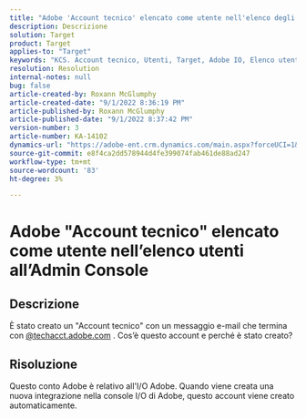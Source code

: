 ```yaml
---
title: "Adobe 'Account tecnico' elencato come utente nell'elenco degli utenti all'Admin Console"
description: Descrizione
solution: Target
product: Target
applies-to: "Target"
keywords: "KCS. Account tecnico, Utenti, Target, Adobe IO, Elenco utenti"
resolution: Resolution
internal-notes: null
bug: false
article-created-by: Roxann McGlumphy
article-created-date: "9/1/2022 8:36:19 PM"
article-published-by: Roxann McGlumphy
article-published-date: "9/1/2022 8:37:42 PM"
version-number: 3
article-number: KA-14102
dynamics-url: "https://adobe-ent.crm.dynamics.com/main.aspx?forceUCI=1&pagetype=entityrecord&etn=knowledgearticle&id=31fe9eb6-352a-ed11-9db1-002248086a27"
source-git-commit: e8f4ca2dd578944d4fe399074fab461de88ad247
workflow-type: tm+mt
source-wordcount: '83'
ht-degree: 3%

---
```


# Adobe &quot;Account tecnico&quot; elencato come utente nell’elenco utenti all’Admin Console

## Descrizione


È stato creato un &quot;Account tecnico&quot; con un messaggio e-mail che termina con [@techacct.adobe.com](http://techacct.adobe.com) . Cos’è questo account e perché è stato creato?


## Risoluzione


Questo conto Adobe è relativo all&#39;I/O Adobe. Quando viene creata una nuova integrazione nella console I/O di Adobe, questo account viene creato automaticamente.

